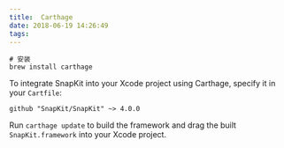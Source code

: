 ```yaml
---
title:  Carthage
date: 2018-06-19 14:26:49
tags:
---
```


```
# 安装
brew install carthage
```

To integrate SnapKit into your Xcode project using Carthage, specify it in your `Cartfile`:


```
github "SnapKit/SnapKit" ~> 4.0.0
```

Run `carthage update` to build the framework and drag the built `SnapKit.framework` into your Xcode project.

